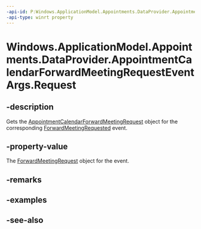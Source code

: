 ```yaml
---
-api-id: P:Windows.ApplicationModel.Appointments.DataProvider.AppointmentCalendarForwardMeetingRequestEventArgs.Request
-api-type: winrt property
---
```


<!-- Property syntax
public Windows.ApplicationModel.Appointments.DataProvider.AppointmentCalendarForwardMeetingRequest Request { get; }
-->

# Windows.ApplicationModel.Appointments.DataProvider.AppointmentCalendarForwardMeetingRequestEventArgs.Request

## -description
Gets the [AppointmentCalendarForwardMeetingRequest](appointmentcalendarforwardmeetingrequest.md) object for the corresponding [ForwardMeetingRequested](appointmentdataproviderconnection_forwardmeetingrequested.md) event.

## -property-value
The [ForwardMeetingRequest](appointmentcalendarforwardmeetingrequest.md) object for the event.

## -remarks

## -examples

## -see-also
